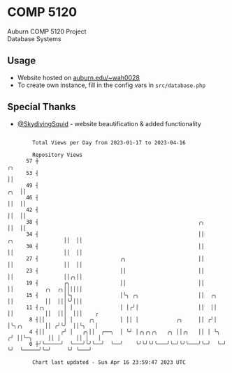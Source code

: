 # COMP 5120
Auburn COMP 5120 Project  
Database Systems

## Usage
- Website hosted on [auburn.edu/~wah0028](https://webhome.auburn.edu/~wah0028/)
- To create own instance, fill in the config vars in `src/database.php`

## Special Thanks
- [@SkydivingSquid](https://github.com/SkydivingSquid) - website beautification & added functionality

```

        Total Views per Day from 2023-01-17 to 2023-04-16

        Repository Views
      57 ┼                                                                                  ╭╮
      53 ┤                                                                                  ││
      49 ┤                                                                              ╭╮  ││
      46 ┤                                                                              ││  ││
      42 ┤                                                                              ││  ││
      38 ┤                                                   ╭╮                         ││  ││
      34 ┤                                                   ││       ╭╮                ││  ││
      30 ┤                                                   ││       ││                ││  ││
      27 ┤                          ╭╮                       ││       ││                ││  ││
      23 ┤                          ││                       ││       ││                ││╭╮││
      19 ┤        ╭╮                ││                       ││       ││          ╭╮  ╭╮││││││
      15 ┤        │╰╮               │╰╮ ╭╮                   ││  ╭╮   ││          ││  │││╰╯│││
      11 ┤╭╮      │ │               │ │╭╯│                   ││  ││   ││          ││  │││  │││    ╭
       8 ┤││      │ │     ╭╮        │ ││ │            ╭╮     ││ ╭╯│   │╰╮╭╮       ││ ╭╯╰╯  ││╰╮   │
       4 ┤││     ╭╯ │   ╭╮││  ╭──╮  │ ╰╯ │╭╮╭╮╭╮   ╭╮ ││╭╮   ││ │ ╰╮ ╭╯ ││╰─╮     ││ │     ││ │   │
       0 ┼╯╰─────╯  ╰───╯╰╯╰──╯  ╰──╯    ╰╯╰╯╰╯╰───╯╰─╯╰╯╰───╯╰─╯  ╰─╯  ╰╯  ╰─────╯╰─╯     ╰╯ ╰───╯

        Chart last updated - Sun Apr 16 23:59:47 2023 UTC
        
```

